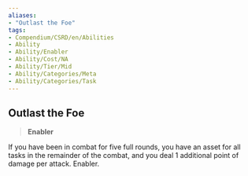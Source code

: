```yaml
---
aliases:
- "Outlast the Foe"
tags:
- Compendium/CSRD/en/Abilities
- Ability
- Ability/Enabler
- Ability/Cost/NA
- Ability/Tier/Mid
- Ability/Categories/Meta
- Ability/Categories/Task
---
```


  
## Outlast the Foe  
>**Enabler**
  
If you have been in combat for five full rounds, you have an asset for all tasks in the remainder of the combat, and you deal 1 additional point of damage per attack. Enabler.
